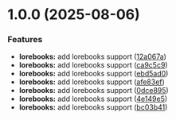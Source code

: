 # 1.0.0 (2025-08-06)


### Features

* **lorebooks:** add lorebooks support ([12a067a](https://github.com/Tavernikof/NoAssTavern/commit/12a067aa1a936b44e5016f34c22d0c623e50cbb2))
* **lorebooks:** add lorebooks support ([ca9c5c9](https://github.com/Tavernikof/NoAssTavern/commit/ca9c5c96d4e6ebe2b33f5707db4fca11196ff451))
* **lorebooks:** add lorebooks support ([ebd5ad0](https://github.com/Tavernikof/NoAssTavern/commit/ebd5ad08856628c808cf036b784c48f525c6cde4))
* **lorebooks:** add lorebooks support ([afe83ef](https://github.com/Tavernikof/NoAssTavern/commit/afe83ef07c019d0cfa113a5e282a9cf63f631e2a))
* **lorebooks:** add lorebooks support ([0dce895](https://github.com/Tavernikof/NoAssTavern/commit/0dce89574858783b817853e7f09dd20acbb2b33c))
* **lorebooks:** add lorebooks support ([4e149e5](https://github.com/Tavernikof/NoAssTavern/commit/4e149e52c777e10b02f0ffe4f6f85d2916f21d67))
* **lorebooks:** add lorebooks support ([bc03b41](https://github.com/Tavernikof/NoAssTavern/commit/bc03b4116fc736e3a4b49a1155f6c5931ad94b99))
